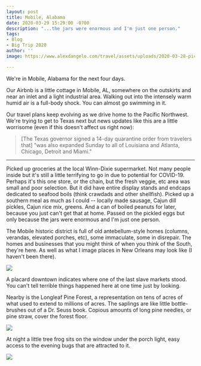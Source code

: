 ```yaml
---
layout: post
title: Mobile, Alabama
date: 2020-03-29 15:29:00 -0700
description: "...the jars were enormous and I'm just one person."
tags:
- Blog
- Big Trip 2020
author: ''
image: https://www.alexdangelo.com/travel/assets/uploads/2020-03-28-pickled-eggs-mobile-alabama.jpg

---
```

We're in Mobile, Alabama for the next four days. 

Our Airbnb is a little cottage in Mobile, AL, somewhere on the outskirts and near an inlet and a light industrial area. Walking out into the intensely warm humid air is a full-body shock. You can almost go swimming in it.

Our travel plans keep evolving as we drive home to the Pacific Northwest. We're trying to get to Texas next but news updates like this are a little worrisome (even if this doesn't affect us right now):

> \[The Texas governor signed a 14-day quarantine order from travelers that\] "was also expanded Sunday to all of Louisiana and Atlanta, Chicago, Detroit and Miami."

***

Picked up groceries at the local Winn-Dixie supermarket. Not many people inside but it's still a little terrifying to go in due to potential for COVID-19. Perhaps it's this one store, or the chain, but the fresh veggie, etc area was small and poor selection. But it did have entire display stands and endcaps dedicated to seafood boils (think crawdads and other shellfish). Picked up a southern meal as much as I could -- locally made sausage, Cajun dill pickles, Cajun rice mix, greens. And a can of boiled peanuts for later, because you just can't get that at home. Passed on the pickled eggs but only because the jars were enormous and I'm just one person.

The Mobile historic district is full of old antebellum-style homes (columns, verandas, elevated porches, etc), some immaculate, some in disrepair. The homes and businesses that you might think of when you think of the South, they're here. As well as what I image places in New Orleans may look like (I haven't been there).

![](https://www.alexdangelo.com/travel/assets/uploads/2020-03-30-historic-downtown-mobile-alabama-collage.jpg)

A placard downtown indicates where one of the last slave markets stood. You can't tell terrible things happened here at one time just by looking.

Nearby is the Longleaf Pine Forest, a representation on tens of acres of what used to extend to millions of acres. The saplings are like little bottle-brushes out of a Dr. Seuss book. Copious amounts of long pine needles, or pine straw, cover the forest floor.

![](https://www.alexdangelo.com/travel/assets/uploads/2020-03-29-longleaf-pine.jpg)

At night a little tree frog sits on the window under the porch light, easy access to the evening bugs that are attracted to it.

![](https://www.alexdangelo.com/travel/assets/uploads/2020-03-30-tree-frog-mobile-alamaba-collage.jpg)